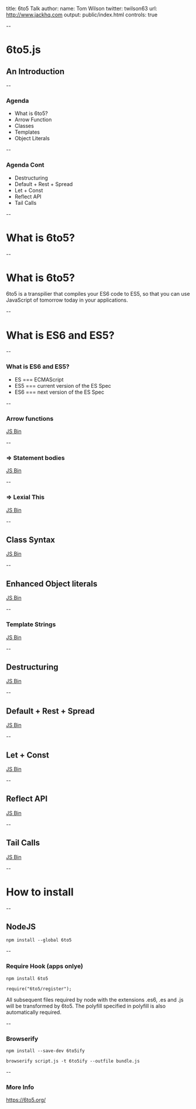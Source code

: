 title: 6to5 Talk
author: 
  name: Tom Wilson
  twitter: twilson63
  url: http://www.jackhq.com
output: public/index.html
controls: true

--

# 6to5.js
## An Introduction

--

### Agenda

* What is 6to5?
* Arrow Function
* Classes
* Templates
* Object Literals

--

### Agenda Cont

* Destructuring
* Default + Rest + Spread
* Let + Const
* Reflect API
* Tail Calls

--

# What is 6to5?

--

# What is 6to5?

6to5 is a transpilier that compiles your ES6 code to ES5, 
so that you can use JavaScript of tomorrow today in your 
applications.

--

# What is ES6 and ES5?

--

### What is ES6 and ES5?

* ES === ECMAScript
* ES5 === current version of the ES Spec
* ES6 === next version of the ES Spec

--

### Arrow functions

<a class="jsbin-embed" href="http://jsbin.com/gutos/1/embed?js">JS Bin</a><script src="http://static.jsbin.com/js/embed.js"></script>

--

### => Statement bodies

<a class="jsbin-embed" href="http://jsbin.com/riharo/1/embed?js">JS Bin</a><script src="http://static.jsbin.com/js/embed.js"></script>

--

### => Lexial This

<a class="jsbin-embed" href="http://jsbin.com/meceta/1/embed?js">JS Bin</a><script src="http://static.jsbin.com/js/embed.js"></script>

--

## Class Syntax

<a class="jsbin-embed" href="http://jsbin.com/gasola/1/embed?js">JS Bin</a><script src="http://static.jsbin.com/js/embed.js"></script>

--

## Enhanced Object literals

<a class="jsbin-embed" href="http://jsbin.com/vaheci/1/embed?js">JS Bin</a><script src="http://static.jsbin.com/js/embed.js"></script>

-- 

### Template Strings

<a class="jsbin-embed" href="http://jsbin.com/vaheci/1/embed?js">JS Bin</a><script src="http://static.jsbin.com/js/embed.js"></script>

--

## Destructuring

<a class="jsbin-embed" href="http://jsbin.com/zeyago/1/embed?js">JS Bin</a><script src="http://static.jsbin.com/js/embed.js"></script>

--

## Default + Rest + Spread

<a class="jsbin-embed" href="http://jsbin.com/zivawi/1/embed?js">JS Bin</a><script src="http://static.jsbin.com/js/embed.js"></script>

--

## Let + Const

<a class="jsbin-embed" href="http://jsbin.com/jemute/1/embed?js">JS Bin</a><script src="http://static.jsbin.com/js/embed.js"></script>

--

## Reflect API

<a class="jsbin-embed" href="http://jsbin.com/xikacu/1/embed?js">JS Bin</a><script src="http://static.jsbin.com/js/embed.js"></script>

--

## Tail Calls

<a class="jsbin-embed" href="http://jsbin.com/tujobi/1/embed?js">JS Bin</a><script src="http://static.jsbin.com/js/embed.js"></script>

--

# How to install

--

## NodeJS

``` 
npm install --global 6to5
```

--

### Require Hook (apps onlye)

```
npm install 6to5
```

``` 
require("6to5/register");
```

All subsequent files required by node with the extensions .es6, .es and .js will be transformed by 6to5. The polyfill specified in polyfill is also automatically required.

--

### Browserify

```
npm install --save-dev 6to5ify
```

``` 
browserify script.js -t 6to5ify --outfile bundle.js
```

--

### More Info

https://6to5.org/

